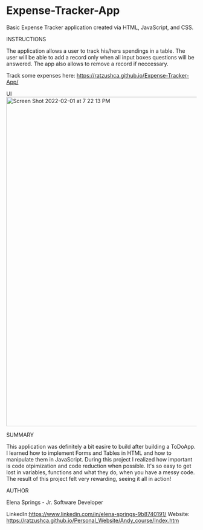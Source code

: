 # Expense-Tracker-App

Basic Expense Tracker application created via HTML, JavaScript, and CSS.

INSTRUCTIONS

The application allows a user to track his/hers spendings in a table. The user will be able to add a record only when all input boxes questions will be answered. The app also allows to remove a record if neccessary.

Track some expenses here: https://ratzushca.github.io/Expense-Tracker-App/

UI
<img width="869" alt="Screen Shot 2022-02-01 at 7 22 13 PM" src="https://user-images.githubusercontent.com/93014061/152088308-6316e851-b54c-4913-aaea-a068fbcf2d8f.png">


SUMMARY

This application was definitely a bit easire to build after building a ToDoApp. I learned how to implement Forms and Tables in HTML and how to manipulate them in JavaScript. During this project I realized how important is code otpimization and code reduction when possible. It's so easy to get lost in variables, functions and what they do, when you have a messy code. The result of this project felt very rewarding, seeing it all in action!

AUTHOR

Elena Springs - Jr. Software Developer

LinkedIn:https://www.linkedin.com/in/elena-springs-9b8740191/ 
Website: https://ratzushca.github.io/Personal_Website/Andy_course/Index.htm
